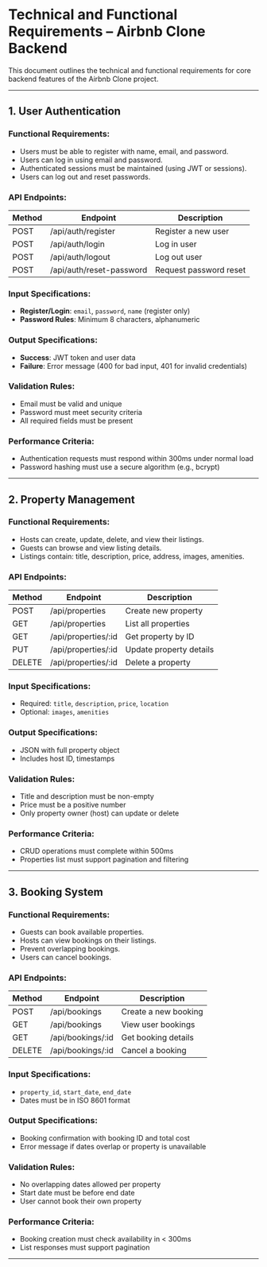 # Technical and Functional Requirements – Airbnb Clone Backend

This document outlines the technical and functional requirements for core backend features of the Airbnb Clone project.

---

## 1. User Authentication

### Functional Requirements:
- Users must be able to register with name, email, and password.
- Users can log in using email and password.
- Authenticated sessions must be maintained (using JWT or sessions).
- Users can log out and reset passwords.

### API Endpoints:
| Method | Endpoint        | Description          |
|--------|------------------|----------------------|
| POST   | /api/auth/register | Register a new user |
| POST   | /api/auth/login    | Log in user         |
| POST   | /api/auth/logout   | Log out user        |
| POST   | /api/auth/reset-password | Request password reset |

### Input Specifications:
- **Register/Login**: `email`, `password`, `name` (register only)
- **Password Rules**: Minimum 8 characters, alphanumeric

### Output Specifications:
- **Success**: JWT token and user data
- **Failure**: Error message (400 for bad input, 401 for invalid credentials)

### Validation Rules:
- Email must be valid and unique
- Password must meet security criteria
- All required fields must be present

### Performance Criteria:
- Authentication requests must respond within 300ms under normal load
- Password hashing must use a secure algorithm (e.g., bcrypt)

---

## 2. Property Management

### Functional Requirements:
- Hosts can create, update, delete, and view their listings.
- Guests can browse and view listing details.
- Listings contain: title, description, price, address, images, amenities.

### API Endpoints:
| Method | Endpoint            | Description               |
|--------|---------------------|---------------------------|
| POST   | /api/properties     | Create new property       |
| GET    | /api/properties     | List all properties       |
| GET    | /api/properties/:id | Get property by ID        |
| PUT    | /api/properties/:id | Update property details   |
| DELETE | /api/properties/:id | Delete a property         |

### Input Specifications:
- Required: `title`, `description`, `price`, `location`
- Optional: `images`, `amenities`

### Output Specifications:
- JSON with full property object
- Includes host ID, timestamps

### Validation Rules:
- Title and description must be non-empty
- Price must be a positive number
- Only property owner (host) can update or delete

### Performance Criteria:
- CRUD operations must complete within 500ms
- Properties list must support pagination and filtering

---

## 3. Booking System

### Functional Requirements:
- Guests can book available properties.
- Hosts can view bookings on their listings.
- Prevent overlapping bookings.
- Users can cancel bookings.

### API Endpoints:
| Method | Endpoint             | Description               |
|--------|----------------------|---------------------------|
| POST   | /api/bookings        | Create a new booking      |
| GET    | /api/bookings        | View user bookings        |
| GET    | /api/bookings/:id    | Get booking details       |
| DELETE | /api/bookings/:id    | Cancel a booking          |

### Input Specifications:
- `property_id`, `start_date`, `end_date`
- Dates must be in ISO 8601 format

### Output Specifications:
- Booking confirmation with booking ID and total cost
- Error message if dates overlap or property is unavailable

### Validation Rules:
- No overlapping dates allowed per property
- Start date must be before end date
- User cannot book their own property

### Performance Criteria:
- Booking creation must check availability in < 300ms
- List responses must support pagination

---


